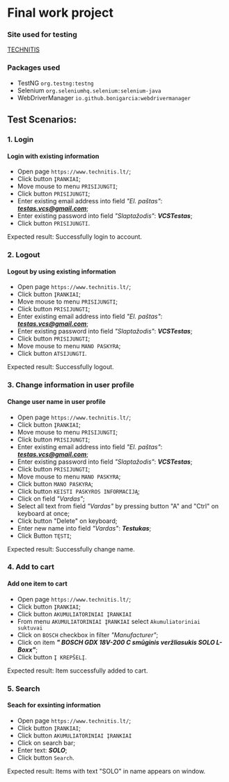 # Final work project
### Site used for testing
[TECHNITIS](https://www.technitis.lt/)
### Packages used
- TestNG `org.testng:testng`
- Selenium `org.seleniumhq.selenium:selenium-java`
- WebDriverManager `io.github.bonigarcia:webdrivermanager`

## Test Scenarios:
### 1. Login
#### Login with existing information
- Open page `https://www.technitis.lt/`;
- Click button `ĮRANKIAI`;
- Move mouse to menu `PRISIJUNGTI`;
- Click button `PRISIJUNGTI`;
- Enter existing email address into field *"El. paštas"*: ***testas.vcs@gmail.com***;
- Enter existing password into field *"Slaptažodis"*: ***VCSTestas***;
- Click button `PRISIJUNGTI`.

Expected result: Successfully login to account.

### 2. Logout
#### Logout by using existing information
- Open page `https://www.technitis.lt/`;
- Click button `ĮRANKIAI`;
- Move mouse to menu `PRISIJUNGTI`;
- Click button `PRISIJUNGTI`;
- Enter existing email address into field *"El. paštas"*: ***testas.vcs@gmail.com***;
- Enter existing password into field *"Slaptažodis"*: ***VCSTestas***;
- Click button `PRISIJUNGTI`;
- Move mouse to menu `MANO PASKYRA`;
- Click button `ATSIJUNGTI`.

Expected result: Successfully logout.

### 3. Change information in user profile
#### Change user name in user profile 
- Open page `https://www.technitis.lt/`;
- Click button `ĮRANKIAI`;
- Move mouse to menu `PRISIJUNGTI`;
- Click button `PRISIJUNGTI`;
- Enter existing email address into field *"El. paštas"*: ***testas.vcs@gmail.com***;
- Enter existing password into field *"Slaptažodis"*: ***VCSTestas***;
- Click button `PRISIJUNGTI`;
- Move mouse to menu `MANO PASKYRA`;
- Click button `MANO PASKYRA`;
- Click button `KEISTI PASKYROS INFORMACIJĄ`;
- Click on field *"Vardas"*;
- Select all text from field *"Vardas"* by pressing button "A" and "Ctrl" on keyboard at once;
- Click button "Delete" on keyboard;
- Enter new name into field *"Vardas"*: ***Testukas***;
- Click Button `TĘSTI`;

Expected result: Successfully change name.

### 4. Add to cart
#### Add one item to cart
- Open page `https://www.technitis.lt/`;
- Click button `ĮRANKIAI`;
- Click button `AKUMULIATORINIAI ĮRANKIAI`
- From menu `AKUMULIATORINIAI ĮRANKIAI` select `Akumuliatoriniai suktuvai`
- Click on `BOSCH` checkbox in filter *"Manufacturer"*;
- Click on item ***"
  BOSCH GDX 18V-200 C smūginis veržliasukis SOLO L-Boxx"***;
- Click button `Į KREPŠELĮ`.

Expected result: Item successfully added to cart.

### 5. Search 
#### Seach for exsinting information
- Open page `https://www.technitis.lt/`;
- Click button `ĮRANKIAI`;
- Click button `AKUMULIATORINIAI ĮRANKIAI`
- Click on search bar;
- Enter text: ***SOLO***;
- Click button `Search`.

Expected result: Items with text "SOLO" in name appears on window.
